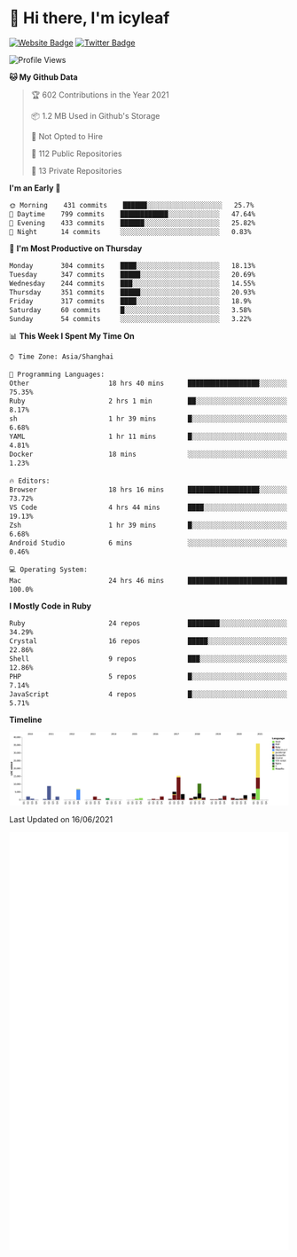 # 👋 Hi there, I'm icyleaf

[![Website Badge](https://img.shields.io/badge/-icyleaf.com-444444?style=flat&logo=Google-Chrome&logoColor=f2f2f2&link=https://icyleaf.com)](https://icyleaf.com)
[![Twitter Badge](https://img.shields.io/badge/-@icyleaf-1da1f2?style=flat&labelColor=1ca0f1&logo=twitter&logoColor=white&link=https://twitter.com/icyleaf)](https://twitter.com/icyleaf)

<!--START_SECTION:waka-->
![Profile Views](http://img.shields.io/badge/Profile%20Views-2-blue)

**🐱 My Github Data** 

> 🏆 602 Contributions in the Year 2021
 > 
> 📦 1.2 MB Used in Github's Storage 
 > 
> 🚫 Not Opted to Hire
 > 
> 📜 112 Public Repositories 
 > 
> 🔑 13 Private Repositories  
 > 
**I'm an Early 🐤** 

```text
🌞 Morning    431 commits    ██████░░░░░░░░░░░░░░░░░░░   25.7% 
🌆 Daytime    799 commits    ████████████░░░░░░░░░░░░░   47.64% 
🌃 Evening    433 commits    ██████░░░░░░░░░░░░░░░░░░░   25.82% 
🌙 Night      14 commits     ░░░░░░░░░░░░░░░░░░░░░░░░░   0.83%

```
📅 **I'm Most Productive on Thursday** 

```text
Monday       304 commits    ████░░░░░░░░░░░░░░░░░░░░░   18.13% 
Tuesday      347 commits    █████░░░░░░░░░░░░░░░░░░░░   20.69% 
Wednesday    244 commits    ███░░░░░░░░░░░░░░░░░░░░░░   14.55% 
Thursday     351 commits    █████░░░░░░░░░░░░░░░░░░░░   20.93% 
Friday       317 commits    ████░░░░░░░░░░░░░░░░░░░░░   18.9% 
Saturday     60 commits     █░░░░░░░░░░░░░░░░░░░░░░░░   3.58% 
Sunday       54 commits     ░░░░░░░░░░░░░░░░░░░░░░░░░   3.22%

```


📊 **This Week I Spent My Time On** 

```text
⌚︎ Time Zone: Asia/Shanghai

💬 Programming Languages: 
Other                    18 hrs 40 mins      ██████████████████░░░░░░░   75.35% 
Ruby                     2 hrs 1 min         ██░░░░░░░░░░░░░░░░░░░░░░░   8.17% 
sh                       1 hr 39 mins        █░░░░░░░░░░░░░░░░░░░░░░░░   6.68% 
YAML                     1 hr 11 mins        █░░░░░░░░░░░░░░░░░░░░░░░░   4.81% 
Docker                   18 mins             ░░░░░░░░░░░░░░░░░░░░░░░░░   1.23%

🔥 Editors: 
Browser                  18 hrs 16 mins      ██████████████████░░░░░░░   73.72% 
VS Code                  4 hrs 44 mins       ████░░░░░░░░░░░░░░░░░░░░░   19.13% 
Zsh                      1 hr 39 mins        █░░░░░░░░░░░░░░░░░░░░░░░░   6.68% 
Android Studio           6 mins              ░░░░░░░░░░░░░░░░░░░░░░░░░   0.46%

💻 Operating System: 
Mac                      24 hrs 46 mins      █████████████████████████   100.0%

```

**I Mostly Code in Ruby** 

```text
Ruby                     24 repos            ████████░░░░░░░░░░░░░░░░░   34.29% 
Crystal                  16 repos            █████░░░░░░░░░░░░░░░░░░░░   22.86% 
Shell                    9 repos             ███░░░░░░░░░░░░░░░░░░░░░░   12.86% 
PHP                      5 repos             █░░░░░░░░░░░░░░░░░░░░░░░░   7.14% 
JavaScript               4 repos             █░░░░░░░░░░░░░░░░░░░░░░░░   5.71%

```


**Timeline**

![Chart not found](https://raw.githubusercontent.com/icyleaf/icyleaf/main/charts/bar_graph.png) 


 Last Updated on 16/06/2021
<!--END_SECTION:waka-->

![Metrics](https://github.com/icyleaf/icyleaf/blob/main/github-metrics.svg)
